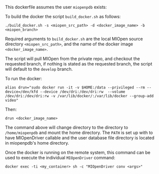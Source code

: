 
This dockerfile assumes the user `miopenpdb` exists:

To build the docker the script `build_docker.sh` as follows:
```
./build_docker.sh -s <miopen_src_path> -d <docker_image_name> -b <miopen_branch>
```

Required arguments to `build_docker.sh` are the local MIOpen source directory `<miopen_src_path>`, and the name of the docker image `<docker_image_name>`.

The script will pull MIOpen from the private repo, and checkout the requested branch, if nothing is stated as the requested branch, the script will default to the `develop` branch.


To run the docker:
```
alias drun="sudo docker run -it -v $HOME:/data --privileged --rm --device=/dev/kfd --device /dev/dri:/dev/dri:rw  --volume /dev/dri:/dev/dri:rw -v /var/lib/docker/:/var/lib/docker --group-add video"
```
Then:
```
drun <docker_image_name>
```

The command above will change directory to the directory to `/home/miopenpdb` and mount the home directory. The `PATH` is set up with to have MIOpenDriver callable and the user database file directory is located in miopenpdb's home directory.

Once the docker is running on the remote system, this command can be used to execute the individual `MIOpenDriver` command:

```
docker exec -ti <my_container> sh -c "MIOpenDriver conv <args>"
```
